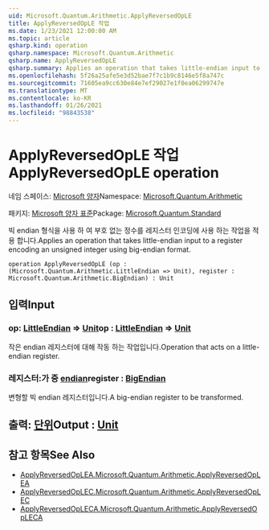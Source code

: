 ```yaml
---
uid: Microsoft.Quantum.Arithmetic.ApplyReversedOpLE
title: ApplyReversedOpLE 작업
ms.date: 1/23/2021 12:00:00 AM
ms.topic: article
qsharp.kind: operation
qsharp.namespace: Microsoft.Quantum.Arithmetic
qsharp.name: ApplyReversedOpLE
qsharp.summary: Applies an operation that takes little-endian input to a register encoding an unsigned integer using big-endian format.
ms.openlocfilehash: 5f26a25afe5e3d52bae7f7c1b9c8146e5f8a747c
ms.sourcegitcommit: 71605ea9cc630e84e7ef29027e1f0ea06299747e
ms.translationtype: MT
ms.contentlocale: ko-KR
ms.lasthandoff: 01/26/2021
ms.locfileid: "98843538"
---
```

# <a name="applyreversedople-operation"></a><span data-ttu-id="1fca1-102">ApplyReversedOpLE 작업</span><span class="sxs-lookup"><span data-stu-id="1fca1-102">ApplyReversedOpLE operation</span></span>

<span data-ttu-id="1fca1-103">네임 스페이스: [Microsoft 양자](xref:Microsoft.Quantum.Arithmetic)</span><span class="sxs-lookup"><span data-stu-id="1fca1-103">Namespace: [Microsoft.Quantum.Arithmetic](xref:Microsoft.Quantum.Arithmetic)</span></span>

<span data-ttu-id="1fca1-104">패키지: [Microsoft 양자 표준](https://nuget.org/packages/Microsoft.Quantum.Standard)</span><span class="sxs-lookup"><span data-stu-id="1fca1-104">Package: [Microsoft.Quantum.Standard](https://nuget.org/packages/Microsoft.Quantum.Standard)</span></span>


<span data-ttu-id="1fca1-105">빅 endian 형식을 사용 하 여 부호 없는 정수를 레지스터 인코딩에 사용 하는 작업을 적용 합니다.</span><span class="sxs-lookup"><span data-stu-id="1fca1-105">Applies an operation that takes little-endian input to a register encoding an unsigned integer using big-endian format.</span></span>

```qsharp
operation ApplyReversedOpLE (op : (Microsoft.Quantum.Arithmetic.LittleEndian => Unit), register : Microsoft.Quantum.Arithmetic.BigEndian) : Unit
```


## <a name="input"></a><span data-ttu-id="1fca1-106">입력</span><span class="sxs-lookup"><span data-stu-id="1fca1-106">Input</span></span>

### <a name="op--littleendian--unit"></a><span data-ttu-id="1fca1-107">op: [LittleEndian](xref:Microsoft.Quantum.Arithmetic.LittleEndian) => [Unit](xref:microsoft.quantum.lang-ref.unit)</span><span class="sxs-lookup"><span data-stu-id="1fca1-107">op : [LittleEndian](xref:Microsoft.Quantum.Arithmetic.LittleEndian) => [Unit](xref:microsoft.quantum.lang-ref.unit)</span></span> 

<span data-ttu-id="1fca1-108">작은 endian 레지스터에 대해 작동 하는 작업입니다.</span><span class="sxs-lookup"><span data-stu-id="1fca1-108">Operation that acts on a little-endian register.</span></span>


### <a name="register--bigendian"></a><span data-ttu-id="1fca1-109">레지스터:가 중 [endian](xref:Microsoft.Quantum.Arithmetic.BigEndian)</span><span class="sxs-lookup"><span data-stu-id="1fca1-109">register : [BigEndian](xref:Microsoft.Quantum.Arithmetic.BigEndian)</span></span>

<span data-ttu-id="1fca1-110">변형할 빅 endian 레지스터입니다.</span><span class="sxs-lookup"><span data-stu-id="1fca1-110">A big-endian register to be transformed.</span></span>



## <a name="output--unit"></a><span data-ttu-id="1fca1-111">출력: [단위](xref:microsoft.quantum.lang-ref.unit)</span><span class="sxs-lookup"><span data-stu-id="1fca1-111">Output : [Unit](xref:microsoft.quantum.lang-ref.unit)</span></span>



## <a name="see-also"></a><span data-ttu-id="1fca1-112">참고 항목</span><span class="sxs-lookup"><span data-stu-id="1fca1-112">See Also</span></span>

- [<span data-ttu-id="1fca1-113">ApplyReversedOpLEA.</span><span class="sxs-lookup"><span data-stu-id="1fca1-113">Microsoft.Quantum.Arithmetic.ApplyReversedOpLEA</span></span>](xref:Microsoft.Quantum.Arithmetic.ApplyReversedOpLEA)
- [<span data-ttu-id="1fca1-114">ApplyReversedOpLEC.</span><span class="sxs-lookup"><span data-stu-id="1fca1-114">Microsoft.Quantum.Arithmetic.ApplyReversedOpLEC</span></span>](xref:Microsoft.Quantum.Arithmetic.ApplyReversedOpLEC)
- [<span data-ttu-id="1fca1-115">ApplyReversedOpLECA.</span><span class="sxs-lookup"><span data-stu-id="1fca1-115">Microsoft.Quantum.Arithmetic.ApplyReversedOpLECA</span></span>](xref:Microsoft.Quantum.Arithmetic.ApplyReversedOpLECA)
